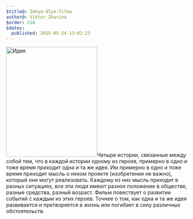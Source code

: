 ```yaml
---
$title@: Ideya-dlya-filma
author@: Viktor Zharina
$order: 218
$dates:
  published: 2015-05-24 13:02:23
---
```

<img src="http://viktor.zharina.info/wp-content/uploads/2015/05/idealightbulb02-248x300.gif" alt="Идея" width="248" height="300" class="aligncenter size-full wp-image-1825" />Четыре истории, связанные между собой тем, что в каждой истории одному из героев, примерно в одно и тоже время приходит одна и та же идея. Им примерно в одно и тоже время приходит мысль о неком проекте (изобретении не важно), который они могут реализовать. Каждому из них мысль приходит в разных ситуациях, все эти люди имеют разное положение в обществе, разные средства, разный возраст. Фильм повествует о развитии событий с каждым из этих героев. Точнее о том, как одна и та же идея развивается и претворяется в жизнь или погибает в силу различных обстоятельств.



